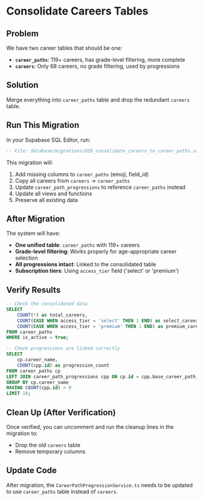 # Consolidate Careers Tables

## Problem
We have two career tables that should be one:
- **`career_paths`**: 119+ careers, has grade-level filtering, more complete
- **`careers`**: Only 68 careers, no grade filtering, used by progressions

## Solution
Merge everything into `career_paths` table and drop the redundant `careers` table.

## Run This Migration

In your Supabase SQL Editor, run:

```sql
-- File: database/migrations/028_consolidate_careers_to_career_paths.sql
```

This migration will:
1. Add missing columns to `career_paths` (emoji, field_id)
2. Copy all careers from `careers` → `career_paths`
3. Update `career_path_progressions` to reference `career_paths` instead
4. Update all views and functions
5. Preserve all existing data

## After Migration

The system will have:
- **One unified table**: `career_paths` with 119+ careers
- **Grade-level filtering**: Works properly for age-appropriate career selection
- **All progressions intact**: Linked to the consolidated table
- **Subscription tiers**: Using `access_tier` field ('select' or 'premium')

## Verify Results

```sql
-- Check the consolidated data
SELECT
    COUNT(*) as total_careers,
    COUNT(CASE WHEN access_tier = 'select' THEN 1 END) as select_careers,
    COUNT(CASE WHEN access_tier = 'premium' THEN 1 END) as premium_careers
FROM career_paths
WHERE is_active = true;

-- Check progressions are linked correctly
SELECT
    cp.career_name,
    COUNT(cpp.id) as progression_count
FROM career_paths cp
LEFT JOIN career_path_progressions cpp ON cp.id = cpp.base_career_path_id
GROUP BY cp.career_name
HAVING COUNT(cpp.id) > 0
LIMIT 10;
```

## Clean Up (After Verification)

Once verified, you can uncomment and run the cleanup lines in the migration to:
- Drop the old `careers` table
- Remove temporary columns

## Update Code

After migration, the `CareerPathProgressionService.ts` needs to be updated to use `career_paths` table instead of `careers`.